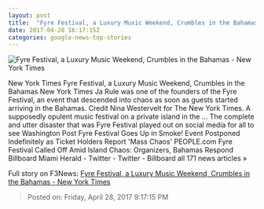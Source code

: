 ```yaml
---
layout: post
title:  "Fyre Festival, a Luxury Music Weekend, Crumbles in the Bahamas - New York Times"
date: 2017-04-28 16:17:15Z
categories: google-news-top-stories
---
```


![Fyre Festival, a Luxury Music Weekend, Crumbles in the Bahamas - New York Times](https://static01.nyt.com/images/2017/04/29/arts/29FYREFEST/29FYREFEST-facebookJumbo.jpg)

New York Times Fyre Festival, a Luxury Music Weekend, Crumbles in the Bahamas New York Times Ja Rule was one of the founders of the Fyre Festival, an event that descended into chaos as soon as guests started arriving in the Bahamas. Credit Nina Westervelt for The New York Times. A supposedly opulent music festival on a private island in the ... The complete and utter disaster that was Fyre Festival played out on social media for all to see Washington Post Fyre Festival Goes Up in Smoke! Event Postponed Indefinitely as Ticket Holders Report 'Mass Chaos' PEOPLE.com Fyre Festival Called Off Amid Island Chaos: Organizers, Bahamas Respond Billboard Miami Herald - Twitter - Twitter - Billboard all 171 news articles »


Full story on F3News: [Fyre Festival, a Luxury Music Weekend, Crumbles in the Bahamas - New York Times](http://www.f3nws.com/n/jDpByC)

> Posted on: Friday, April 28, 2017 9:17:15 PM
